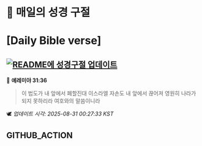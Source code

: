 # 🙏 매일의 성경 구절
# [Daily Bible verse]
## [![README에 성경구절 업데이트](https://github.com/DONGSUKA/first_test/actions/workflows/update-readme-bible.yml/badge.svg)](https://github.com/DONGSUKA/first_test/actions/workflows/update-readme-bible.yml)
<!-- START_BIBLE_VERSE -->
📖 **예레미야 31:36**
> 이 법도가 내 앞에서 폐할진대 이스라엘 자손도 내 앞에서 끊어져 영원히 나라가 되지 못하리라 여호와의 말씀이니라

🕊️ _업데이트 시각: 2025-08-31 00:27:33 KST_
  <!-- END_BIBLE_VERSE -->
## GITHUB_ACTION
